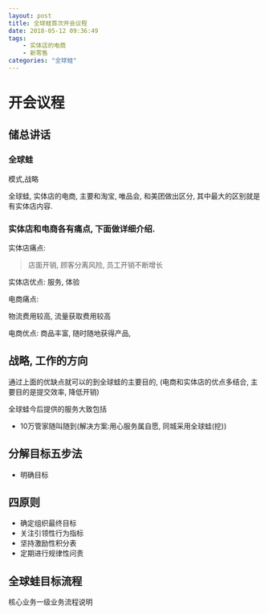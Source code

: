 ```yaml
---
layout: post
title: 全球蛙首次开会议程
date: 2018-05-12 09:36:49
tags:
    - 实体店的电商
    - 新零售
categories: "全球蛙"
---
```

# 开会议程

## 储总讲话

### 全球蛙

模式,战略

全球蛙, 实体店的电商, 主要和淘宝, 唯品会, 和美团做出区分, 其中最大的区别就是有实体店内容.

### 实体店和电商各有痛点,  下面做详细介绍.

实体店痛点:

> 店面开销, 顾客分离风险, 员工开销不断增长

实体店优点:
服务, 体验

电商痛点:

物流费用较高, 流量获取费用较高

电商优点:
商品丰富, 随时随地获得产品,

## 战略, 工作的方向

通过上面的优缺点就可以的到全球蛙的主要目的, (电商和实体店的优点多结合, 主要目的是提交效率, 降低开销)

全球蛙今后提供的服务大致包括

- 10万管家随叫随到(解决方案:用心服务属自愿, 同城采用全球蛙(挖))


## 分解目标五步法

- 明确目标

## 四原则
- 确定组织最终目标
- 关注引领性行为指标
- 坚持激励性积分表
- 定期进行规律性问责

## 全球蛙目标流程

核心业务一级业务流程说明
